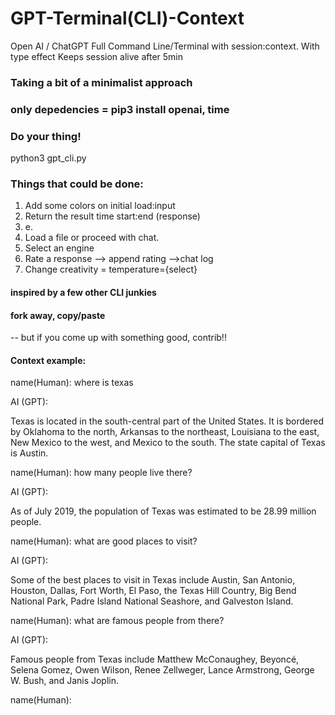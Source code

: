 # GPT-Terminal(CLI)-Context
Open AI / ChatGPT Full Command Line/Terminal with session:context.
With type effect
Keeps session alive after 5min

### Taking a bit of a minimalist approach

### only depedencies = pip3 install openai, time

### Do your thing!
python3 gpt_cli.py

### Things that could be done:
1. Add some colors on initial load:input
2. Return the result time start:end (response)
3. e.
4. Load a file or proceed with chat.
5. Select an engine
6. Rate a response --> append rating -->chat log
7. Change creativity = temperature={select}

#### inspired by a few other CLI junkies

#### fork away, copy/paste
-- but if you come up with something good, contrib!!


#### Context example:
name(Human): where is texas

AI (GPT): 

Texas is located in the south-central part of the United States. It is bordered by Oklahoma to the north, Arkansas to the northeast, Louisiana to the east, New Mexico to the west, and Mexico to the south. The state capital of Texas is Austin.

name(Human): how many people live there?

AI (GPT): 

As of July 2019, the population of Texas was estimated to be 28.99 million people.

name(Human): what are good places to visit?

AI (GPT): 

Some of the best places to visit in Texas include Austin, San Antonio, Houston, Dallas, Fort Worth, El Paso, the Texas Hill Country, Big Bend National Park, Padre Island National Seashore, and Galveston Island.

name(Human): what are famous people from there?

AI (GPT): 

Famous people from Texas include Matthew McConaughey, Beyoncé, Selena Gomez, Owen Wilson, Renee Zellweger, Lance Armstrong, George W. Bush, and Janis Joplin.

name(Human): 
